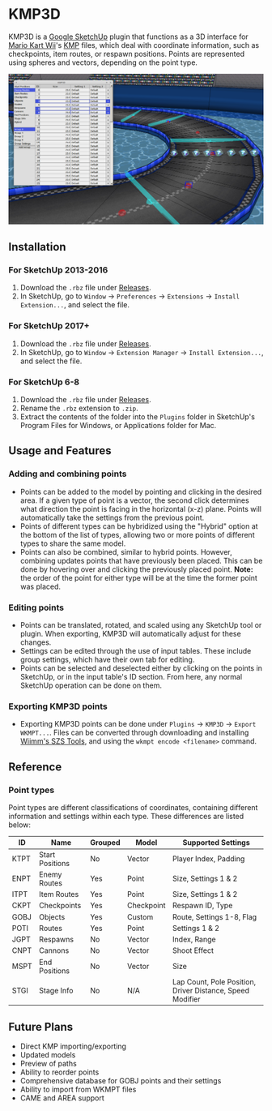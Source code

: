 # KMP3D
KMP3D is a [Google SketchUp](https://www.sketchup.com/) plugin that functions as a 3D interface for [Mario Kart Wii](https://en.wikipedia.org/wiki/Mario_Kart_Wii)'s [KMP](http://wiki.tockdom.com/wiki/KMP) files, which deal with coordinate information, such as checkpoints, item routes, or respawn positions. Points are represented using spheres and vectors, depending on the point type.

![Screenshot of KMP3D](https://raw.githubusercontent.com/zach-zajack/kmp3d/master/KMP3D/images/screenshot.png)

## Installation
### For SketchUp 2013-2016
1. Download the `.rbz` file under [Releases](https://github.com/zach-zajack/kmp3d/releases).
2. In SketchUp, go to `Window` -> `Preferences` -> `Extensions` -> `Install Extension...`, and select the file.

### For SketchUp 2017+
1. Download the `.rbz` file under [Releases](https://github.com/zach-zajack/kmp3d/releases).
2. In SketchUp, go to `Window` -> `Extension Manager` -> `Install Extension...`, and select the file.

### For SketchUp 6-8
1. Download the `.rbz` file under [Releases](https://github.com/zach-zajack/kmp3d/releases).
2. Rename the `.rbz` extension to `.zip`.
3. Extract the contents of the folder into the `Plugins` folder in SketchUp's Program Files for Windows, or Applications folder for Mac.

## Usage and Features

### Adding and combining points
* Points can be added to the model by pointing and clicking in the desired area. If a given type of point is a vector, the second click determines what direction the point is facing in the horizontal (x-z) plane. Points will automatically take the settings from the previous point.
* Points of different types can be hybridized using the "Hybrid" option at the bottom of the list of types, allowing two or more points of different types to share the same model.
* Points can also be combined, similar to hybrid points. However, combining updates points that have previously been placed. This can be done by hovering over and clicking the previously placed point.
**Note:** the order of the point for either type will be at the time the former point was placed.

### Editing points
* Points can be translated, rotated, and scaled using any SketchUp tool or plugin. When exporting, KMP3D will automatically adjust for these changes.
* Settings can be edited through the use of input tables. These include group settings, which have their own tab for editing.
* Points can be selected and deselected either by clicking on the points in SketchUp, or in the input table's ID section. From here, any normal SketchUp operation can be done on them.

### Exporting KMP3D points
* Exporting KMP3D points can be done under `Plugins` -> `KMP3D` -> `Export WKMPT...`. Files can be converted through downloading and installing [Wiimm's SZS Tools](http://wiki.tockdom.com/wiki/Wiimms_SZS_Tools), and using the `wkmpt encode <filename>` command.

## Reference

### Point types
Point types are different classifications of coordinates, containing different information and settings within each type. These differences are listed below:

| ID   | Name            | Grouped | Model      | Supported Settings
|------|-----------------|---------|------------|--------------------
| KTPT | Start Positions | No      | Vector     | Player Index, Padding
| ENPT | Enemy Routes    | Yes     | Point      | Size, Settings 1 & 2
| ITPT | Item Routes     | Yes     | Point      | Size, Settings 1 & 2
| CKPT | Checkpoints     | Yes     | Checkpoint | Respawn ID, Type
| GOBJ | Objects         | Yes     | Custom     | Route, Settings 1-8, Flag
| POTI | Routes          | Yes     | Point      | Settings 1 & 2
| JGPT | Respawns        | No      | Vector     | Index, Range
| CNPT | Cannons         | No      | Vector     | Shoot Effect
| MSPT | End Positions   | No      | Vector     | Size
| STGI | Stage Info      | No      | N/A        | Lap Count, Pole Position, Driver Distance, Speed Modifier

## Future Plans
- Direct KMP importing/exporting
- Updated models
- Preview of paths
- Ability to reorder points
- Comprehensive database for GOBJ points and their settings
- Ability to import from WKMPT files
- CAME and AREA support
